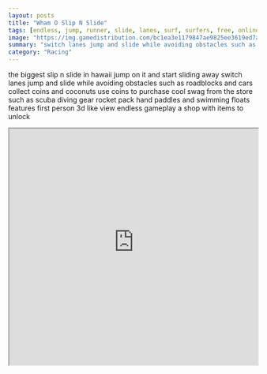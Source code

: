 ```yaml
---
layout: posts
title: "Wham O Slip N Slide"
tags: [endless, jump, runner, slide, lanes, surf, surfers, free, online, games, oyna, game, free, games, play, play, games]
image: "https://img.gamedistribution.com/bc1ea3e1179847ae9825ee3619ed7ab5-512x340.jpeg"
summary: "switch lanes jump and slide while avoiding obstacles such as roadblocks and cars  free online games oyna game free games play play games"
category: "Racing"
---
```


the biggest slip n slide in hawaii jump on it and start sliding away switch lanes jump and slide while avoiding obstacles such as roadblocks and cars collect coins and coconuts use coins to purchase cool swag from the store such as scuba diving gear rocket pack hand paddles and swimming floats features first person 3d like view endless gameplay a shop with items to unlock

<iframe width="100%" height="480px;" src="https://html5.gamedistribution.com/bc1ea3e1179847ae9825ee3619ed7ab5/"></iframe>
